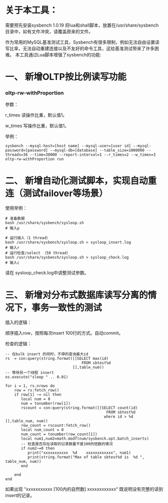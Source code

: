# 关于本工具：
需要预先安装sysbench 1.0.19
将lua和shall脚本，放置在/usr/share/sysbench 目录中，如有文件冲突，请覆盖原来的文件。

作为常用的MySQL基准测试工具，Sysbench有很多限制，例如无法自由设置读写比率，无法自动重建连接以及不友好的命令工具，这给基准测试带来了许多困难。 
本工具通过Lua脚本增强了sysbench的功能:

# 一、 新增OLTP按比例读写功能

### oltp-rw-withProportion
参数：

r_times 读操作比重，默认值1。
	
w_times 写操作比重，默认值1。


举例：

```
sysbench --mysql-host=[host name] --mysql-user=[user id] --mysql-password=[password] --mysql-db=[database] --table_size=1000000 --threads=36 --time=30000 --report-interval=1 --r_times=2 --w_times=3 oltp-rw-withProportion run
```

# 二、 新增自动化测试脚本，实现自动重连（测试failover等场景）

使用举例：
```
# 准备数据
bash /usr/share/sysbench/sysloop.sh
# 输入p

# 运行插入（1 thread）
bash /usr/share/sysbench/sysloop.sh > sysloop_insert.log
# 输入r
# 运行检查/select （50 thread）
bash /usr/share/sysbench/sysloop.sh > sysloop_check.log
# 输入c
```
请在 sysloop_check.log中调整测试参数。

# 三、 新增对分布式数据库读写分离的情况下，事务一致性的测试

插入的逻辑：

顺序插入row，按照每次insert 100行的方式。自动commit。

检查的逻辑：

```
-- 在bulk insert 的同时，不停的查询最大id
rs  = con:query(string.format([[SELECT max(id) 
                                  FROM sbtest%d
                              ]],table_num))
-- 等待另一个线程 insert
os.execute("sleep " .. 0.01)

for i = 1, rs.nrows do
    row = rs:fetch_row()
    if row[1] ~= nil then
       local num = 0
       num = tonumber(row[1])
       rscount = con:query(string.format([[SELECT count(id) 
                                             FROM sbtest%d
                                            where id > %d ]],table_num, num))
       row_count = rscount:fetch_row()
       local num_count = 0
       num_count = tonumber(row_count[1])
       local num1,num2=math.modf(num/sysbench.opt.batch_inserts)
       -- 检查是否存在读取的记录数量不是100的倍数的情况     
       if num2~=0 then
          print("xxxxxxxxxxx  %d    xxxxxxxxxxxx", num1)
          print(string.format("Max of table sbtest%d is  %d ", table_num, num))
       end

    end
end
```
如果出现 “xxxxxxxxxxx  [100内的自然数]   xxxxxxxxxxxx“ 既说明没有完整的读到insert的记录。



